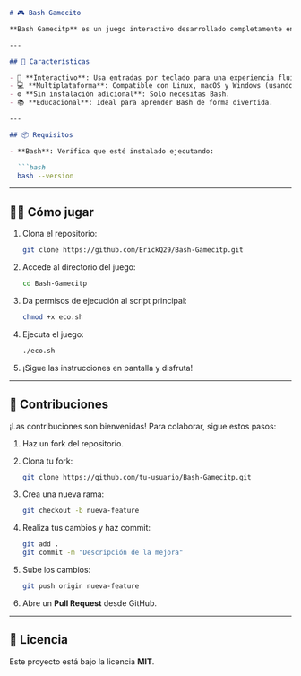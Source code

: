 

````markdown
# 🎮 Bash Gamecito

**Bash Gamecitp** es un juego interactivo desarrollado completamente en Bash, diseñado para ser jugado directamente desde tu terminal. Este proyecto combina la simplicidad del scripting en Bash con la diversión de los juegos clásicos.

---

## 🚀 Características

- 🧩 **Interactivo**: Usa entradas por teclado para una experiencia fluida.
- 💻 **Multiplataforma**: Compatible con Linux, macOS y Windows (usando WSL).
- ⚙️ **Sin instalación adicional**: Solo necesitas Bash.
- 📚 **Educacional**: Ideal para aprender Bash de forma divertida.

---

## 📦 Requisitos

- **Bash**: Verifica que esté instalado ejecutando:

  ```bash
  bash --version
````

---

## 🏃‍♂️ Cómo jugar

1. Clona el repositorio:

   ```bash
   git clone https://github.com/ErickQ29/Bash-Gamecitp.git
   ```

2. Accede al directorio del juego:

   ```bash
   cd Bash-Gamecitp
   ```

3. Da permisos de ejecución al script principal:

   ```bash
   chmod +x eco.sh
   ```

4. Ejecuta el juego:

   ```bash
   ./eco.sh
   ```

5. ¡Sigue las instrucciones en pantalla y disfruta!

---

## 🤝 Contribuciones

¡Las contribuciones son bienvenidas! Para colaborar, sigue estos pasos:

1. Haz un fork del repositorio.

2. Clona tu fork:

   ```bash
   git clone https://github.com/tu-usuario/Bash-Gamecitp.git
   ```

3. Crea una nueva rama:

   ```bash
   git checkout -b nueva-feature
   ```

4. Realiza tus cambios y haz commit:

   ```bash
   git add .
   git commit -m "Descripción de la mejora"
   ```

5. Sube los cambios:

   ```bash
   git push origin nueva-feature
   ```

6. Abre un **Pull Request** desde GitHub.

---

## 📜 Licencia

Este proyecto está bajo la licencia **MIT**.

```
